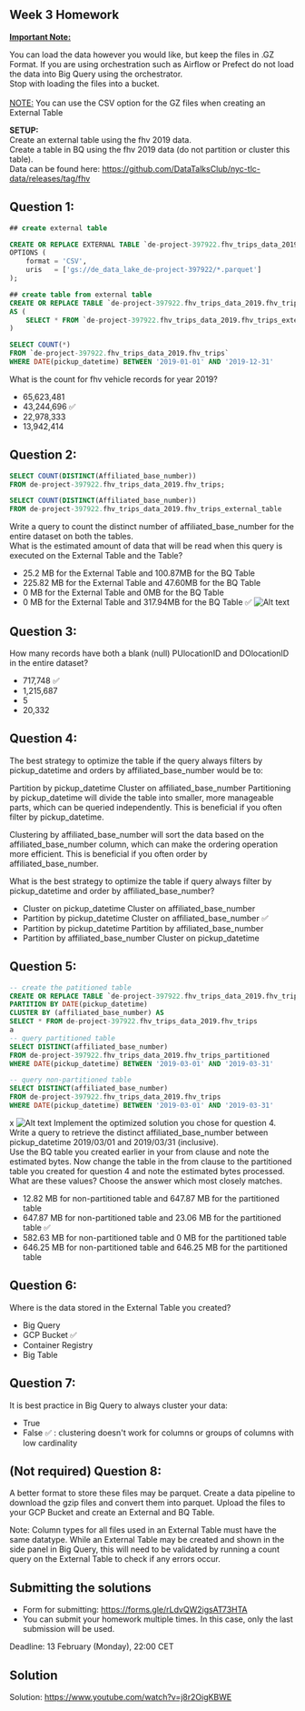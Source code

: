 ## Week 3 Homework
<b><u>Important Note:</b></u> <p>You can load the data however you would like, but keep the files in .GZ Format. 
If you are using orchestration such as Airflow or Prefect do not load the data into Big Query using the orchestrator.</br> 
Stop with loading the files into a bucket. </br></br>
<u>NOTE:</u> You can use the CSV option for the GZ files when creating an External Table</br>

<b>SETUP:</b></br>
Create an external table using the fhv 2019 data. </br>
Create a table in BQ using the fhv 2019 data (do not partition or cluster this table). </br>
Data can be found here: https://github.com/DataTalksClub/nyc-tlc-data/releases/tag/fhv </p>

## Question 1:

```sql
## create external table

CREATE OR REPLACE EXTERNAL TABLE `de-project-397922.fhv_trips_data_2019.fhv_trips`
OPTIONS (
    format = 'CSV',
    uris   = ['gs://de_data_lake_de-project-397922/*.parquet']
);

## create table from external table
CREATE OR REPLACE TABLE `de-project-397922.fhv_trips_data_2019.fhv_trips`
AS (
    SELECT * FROM `de-project-397922.fhv_trips_data_2019.fhv_trips_external_table`
)

SELECT COUNT(*)
FROM `de-project-397922.fhv_trips_data_2019.fhv_trips`
WHERE DATE(pickup_datetime) BETWEEN '2019-01-01' AND '2019-12-31'
```

What is the count for fhv vehicle records for year 2019?
- 65,623,481
- 43,244,696 ✅
- 22,978,333
- 13,942,414

## Question 2:

```sql
SELECT COUNT(DISTINCT(Affiliated_base_number))
FROM de-project-397922.fhv_trips_data_2019.fhv_trips;

SELECT COUNT(DISTINCT(Affiliated_base_number))
FROM de-project-397922.fhv_trips_data_2019.fhv_trips_external_table

```

Write a query to count the distinct number of affiliated_base_number for the entire dataset on both the tables.</br> 
What is the estimated amount of data that will be read when this query is executed on the External Table and the Table?

- 25.2 MB for the External Table and 100.87MB for the BQ Table
- 225.82 MB for the External Table and 47.60MB for the BQ Table
- 0 MB for the External Table and 0MB for the BQ Table 
- 0 MB for the External Table and 317.94MB for the BQ Table ✅
![Alt text](image.png)


## Question 3:
How many records have both a blank (null) PUlocationID and DOlocationID in the entire dataset?
- 717,748 ✅
- 1,215,687
- 5
- 20,332

## Question 4:

The best strategy to optimize the table if the query always filters by pickup_datetime and orders by affiliated_base_number would be to:

Partition by pickup_datetime
Cluster on affiliated_base_number
Partitioning by pickup_datetime will divide the table into smaller, more manageable parts, which can be queried independently. This is beneficial if you often filter by pickup_datetime.

Clustering by affiliated_base_number will sort the data based on the affiliated_base_number column, which can make the ordering operation more efficient. This is beneficial if you often order by affiliated_base_number.

What is the best strategy to optimize the table if query always filter by pickup_datetime and order by affiliated_base_number?
- Cluster on pickup_datetime Cluster on affiliated_base_number 
- Partition by pickup_datetime Cluster on affiliated_base_number ✅
- Partition by pickup_datetime Partition by affiliated_base_number
- Partition by affiliated_base_number Cluster on pickup_datetime

## Question 5:
```sql
-- create the patitioned table
CREATE OR REPLACE TABLE `de-project-397922.fhv_trips_data_2019.fhv_trips_partitioned`
PARTITION BY DATE(pickup_datetime)
CLUSTER BY (affiliated_base_number) AS 
SELECT * FROM de-project-397922.fhv_trips_data_2019.fhv_trips
a
-- query partitioned table
SELECT DISTINCT(affiliated_base_number)
FROM de-project-397922.fhv_trips_data_2019.fhv_trips_partitioned
WHERE DATE(pickup_datetime) BETWEEN '2019-03-01' AND '2019-03-31'

-- query non-partitioned table
SELECT DISTINCT(affiliated_base_number)
FROM de-project-397922.fhv_trips_data_2019.fhv_trips
WHERE DATE(pickup_datetime) BETWEEN '2019-03-01' AND '2019-03-31'
```
x
![Alt text](image-1.png)
Implement the optimized solution you chose for question 4. Write a query to retrieve the distinct affiliated_base_number between pickup_datetime 2019/03/01 and 2019/03/31 (inclusive).</br> 
Use the BQ table you created earlier in your from clause and note the estimated bytes. Now change the table in the from clause to the partitioned table you created for question 4 and note the estimated bytes processed. What are these values? Choose the answer which most closely matches.
- 12.82 MB for non-partitioned table and 647.87 MB for the partitioned table
- 647.87 MB for non-partitioned table and 23.06 MB for the partitioned table ✅
- 582.63 MB for non-partitioned table and 0 MB for the partitioned table
- 646.25 MB for non-partitioned table and 646.25 MB for the partitioned table


## Question 6: 
Where is the data stored in the External Table you created?

- Big Query
- GCP Bucket ✅
- Container Registry
- Big Table


## Question 7:
It is best practice in Big Query to always cluster your data:
- True
- False ✅ : clustering doesn't work for columns or groups of columns with low cardinality


## (Not required) Question 8:
A better format to store these files may be parquet. Create a data pipeline to download the gzip files and convert them into parquet. Upload the files to your GCP Bucket and create an External and BQ Table. 


Note: Column types for all files used in an External Table must have the same datatype. While an External Table may be created and shown in the side panel in Big Query, this will need to be validated by running a count query on the External Table to check if any errors occur. 
 
## Submitting the solutions

* Form for submitting: https://forms.gle/rLdvQW2igsAT73HTA
* You can submit your homework multiple times. In this case, only the last submission will be used. 

Deadline: 13 February (Monday), 22:00 CET


## Solution

Solution: https://www.youtube.com/watch?v=j8r2OigKBWE
